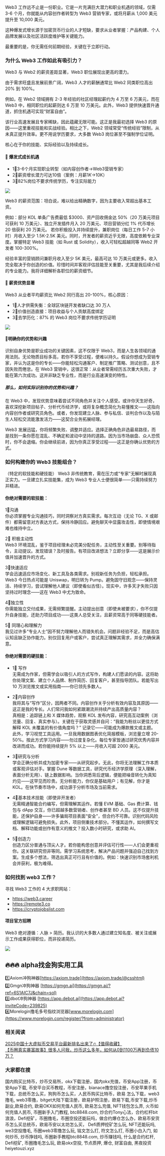 Web3 工作远不止是一份职业。它是一片充满巨大潜力和职业机遇的领域，仅需 3-6 个月，你就能从内容创作者转型为 Web3 营销专家，或将月薪从 1,000 美元提升至 10,000 美元。

这种爆发式增长源于加密货币行业的人才短缺，要求从业者掌握：产品构建、个人品牌发展以及社区活跃度维护等关键能力。

最重要的是，你无需任何前期经验，关键在于立即行动。

### 为什么 Web3 工作如此有吸引力？

Web3 与 Web2 的薪资差距显著，Web3 职位展现出更高的潜力。

由于需求旺盛且发展前景广阔，Web3 人才的薪酬通常比 Web2 同类职位高出 20% 到 100%。

例如，在 Web2 领域拥有 2-3 年经验的社区经理起薪约为 4 万至 6 万美元，而在 Web3 中，相同职位的起薪则达 6 万至 10 万美元。此外，Web3 提供快速晋升通道，抓住机遇可实现“财富自由”。

该行业高速发展且专家稀缺，因此蕴藏无限可能。这正是我最初选择 Web3 的原因——这里重视技能和实战经验。相比之下，Web2 领域常受“传统经验”限制，从未真正提升效率。更不用说学历要求，大多数 Web3 岗位甚至不强制学位证明。

核心在于你的技能、实际经验以及持续成长。

#### 💎 爆发式成长机遇

- 1⃣3-6个月实现职业转型（如内容创作者→Web3营销专家）
- 2⃣薪资增长潜力可达10倍（案例：月薪$1K→$10K）
- 3⃣82%岗位不要求传统学历，专注实际能力

[![](https://307e939.webp.li/20250418163453838.png)](https://btc8848.com/top-10-exchanges)

Web3 的薪资范围：坦白说，难以给出精确数字，因为主要收入常超出基本工资。

例如：部分 KOL 单条广告费最低 $3000、资产回收佣金达 50%（20 万美元项目可获利 10 万美元）、独立开发插件月入 20 万美元、项目营销分红 1% 代币增长 20 倍获利 20 万美元。
若你积极投入并持续提升，兼职岗位（每日工作 5-7 小时）月收入至少 1.5K-2.5K 美元。同时，开发者的薪资近乎无限，高度依赖专业深度。掌握特定 Web3 技能（如 Rust 或 Solidity），收入可轻松超越同等 Web2 开发者 100-300%。

经验丰富的营销顾问兼职月收入至少 5K 美元，最高可达 10 万美元或更多。收入完全取决于你创造的价值。珍惜时间并客观评估技能至关重要，尤其是我后续介绍的专业能力。我将详细解析各职位的薪资细节。

#### 💎 薪资优势显著

Web3 从业者平均薪资比 Web2 同行高出 20-100%，核心原因：

- 1⃣人才供需失衡：全球区块链开发者缺口达 30 万人
- 2⃣价值创造直接：项目收益与个人贡献高度绑定
- 3⃣去学历化：87% 的 Web3 岗位不要求传统学历证明

[![](https://307e939.webp.li/20250418163544397.png)](https://btc8848.com/top-10-exchanges)

#### 💎明确你的优势和兴趣

识别自身优势是职业成功的关键因素，这不仅限于 Web3，而是人生各领域的通用法则。无论物质目标多高，若你不享受过程，便难以持久。假设你想成为营销专家，并认为这是你的专长——你能轻松沟通客户、制定推广策略、测试创意，且不因失败而倦怠。在 Web3 营销中，这很正常：从业者常需经历五次重大失败，才能在第六次成功。这并非缺乏专业性，而是行业高速演变的特性。

##### 那么，如何实际识别你的优势和兴趣？

在 Web3 中，发现优势意味着尝试不同角色并关注个人感受。或许你天生好奇，喜欢深挖新项目帖子、分析代币经济学，或将复杂概念简化为易懂推文——这指向内容创作者或研究员角色。或者，你发现建立人脉、参与私信、谈判合作以及与陌生人轻松交流能激发活力——这契合业务拓展经理。

Web3 发展迅猛，你将频繁失败、调整并适应。选择正确角色非选最易路径，而是找到一条你愿在混乱、不确定和波动中坚持的道路。因为当市场崩盘、众人恐慌时，你不会退缩。你会继续前进，因为你真正享受过程——这正是你确认优势的方式。

### 如何构建你的 Web3 技能组合？

（特定的软技能和硬技能）
Web3 非传统教育，需在压力或“专家”无解时展现真正实力。一旦建立扎实技能集，成为 Web3 专业人士便很简单——只需持续努力并精进。

#### 你绝对需要的软技能：

1⃣沟通  
你必须掌握专业沟通技巧，同时洞察对方真实需求。每次互动（无论 TG、X 或邮件）都需留意对方表达方式，保持冷静回应。避免聊天中显露攻击性，即使情境艰难也维持中立。

2⃣ 积极主动性  
Web3 环境混乱，鉴于项目经理未必完美分配任务，主动性至关重要。别等待指令，主动提议。发现错误？及时报告。有项目改进想法？立即分享——这是展示价值并加速晋升的方式。

3⃣快速适应  
学会迅速适应市场变化、新工具及各类需求。别视新任务为负担，轻松承担。Web3 今日热点可能是 Uniswap，明日转为 Pump。避免固守旧观念——保持灵活、持续学习，尝试理解他人建议（即使看似古怪）。现实中，许多天才失败只因坚持过时理念——这在 Web3 中尤为致命。

4⃣独立性  
你需能独立交付成果，无需频繁提醒。主动提出创意（即使未被要求），你不仅提升自身技能，还助力项目成功——这类人总受关注，且薪资常高于同等硬技能者。

5⃣ 同理心和理解力  
我见过许多“专业人士”因不努力理解他人而错失机会。问题非经验不足，而是高估认知且缺乏协作能力。别仅回复用户或客户，尝试真正理解其需求，并全力确保满意。

#### 你绝对需要的硬技能：

- 1⃣ 写作  
无需成为作家，但需学会以吸引人的方式写作，构建人们愿读的内容。这将助你处理文案、建立个人品牌、制作简历、回复客户，甚至指导团队。若能写出 10 万浏览推文或实用指南——你已领先多数人。

- 2⃣内容创作  
我将其与“写作”区分，因两者不同。内容创作关乎分析有效内容及其原因——这正是我的专长。人们常问我如何紧跟潮流并持续产出高质量内容？  
真相是：追踪链上和 X 媒体趋势，观察 KOL 发布内容，研究高互动案例（浏览量、回复、真实参与）。关键在于获取灵感并自问：“我能为粉丝以更佳方式解释 KOL 未覆盖的有价值角度吗？” 记录它——可能成为爆款推文或主题。  
此外，学习视觉工具运用。一旦我用数据图表优化简报模板，浏览量立增 20-50%。按此方式学习内容——勿过度复杂化。每位专家皆通过研究优秀内容并改进而成功。若你能持续提升 5% 以上——月收入可超 2000 美元。

- 3⃣研究与分析  
学会正确分析并成为加密专家——从研究起步。无此，你将无法理解工作本质或客观评估对手。掌握 Dune 等数据工具，研究代币经济学原理（深入理解，表面分析无用）、链上数据影响。当你洞悉背后逻辑，便能把噪音转化为真知灼见——这罕见而珍贵。无分析能力，你仅是基础用户；有见解，你才是 KOL。在快节奏市场中，成功源于分析市场及当前需求。

- 4⃣基本技术技能（即使非开发者）  
无需精通智能合约编写，但需理解其运作。若懂 EVM 基础、Gas 费计算、钱包与 dApp 交互，你已超越多数营销者、创作者甚至 BD 人员。这不仅提升技能，还保护自身——许多骗局项目表面“安全”，但合约不可靠。识别代码风险或理解逻辑可避免损失。此外，项目侧重技术部分。不懂其运作，如何撰写文档、解释功能或创作有意义的推文？投入数小时研究，或求助 AI。

- 5⃣创造力  
创造力区分普通与顶尖人才。若你能构思创意并评估可行性——人们会更重视你。这关联研究但非等同。需学习系统思考，解决产品问题并强迫自己找到方案。生成多个想法，筛选出真正可行且有价值的。例如：快速识别市场套利机会并获利，极为难得。

### 如何找到 web3 工作？

寻找 Web3 工作的 4 大求职网站：

- https://web3.career
- https://remote3.co
- https://cryptojobslist.com

#### 项目官方招聘  
Web3 绝对遵循：人脉 > 简历。我认识的大多数人通过建立知名度、被关注或展示工作成果获得职位，而非投递简历。

[![](https://307e939.webp.li/20250418163939850.png)](https://btc8848.com/top-10-exchanges)

## 🔥🔥🔥 alpha找金狗实用工具  
1️⃣Axiom冲狗神器[https://axiom.trade](https://axiom.trade/@csshtml)  
2️⃣Gmgn冲狗神器 [https://gmgn.ai](https://gmgn.ai/?ref=6S1AIC7J&chain=sol)  
3️⃣dbot冲狗神器 [https://app.debot.ai](https://app.debot.ai?inviteCode=239825)  
4️⃣Morelogin撸毛多号指纹浏览器[www.morelogin.com](https://www.morelogin.com/register/?from=administrator)  

### 相关阅读  
[2025中国十大虚拟币交易平台最新排名出来了🔥【值得收藏】](https://btc8848.com/top-10-exchanges/)  
[【币圈真实暴富故事】很多人问我，炒币这么多年，如何从0到1100万再到负债10万？](https://heiyetouzi.xyz/biquanstory001/)  

### 大家都在搜  
国内购买比特币，炒币交易所，okx下载注册，国内okx充值，币安App注册，币安App下载, 币安平台买币教程，币安注册，bianace撸空投注册，币安苹果手机下载，总统币怎么买，狗狗币怎么买，人民币购买比特币，欧易 怎么下载，web3撸毛, web3零撸，bitget大陆下载注册，欧易护照注册，欧易下载,币安下载,炒币副业,欧易合约, 欧易OKX如何充值人民币, 欧易怎么充值, NFT钱包怎么弄, 火币如何充值人民币, 币圈新手入门教程, btc8848.com, 炒合约Tony心法，合约杠杆bit浪浪，Defi挖矿，币圈撸毛，币圈空投还能玩吗，做合约爆仓怎么办，欧易币安货币怎么买总统币，欧易币安以太坊怎么买， Defi质押挖矿怎么玩, NFT还能玩吗, we3空投撸毛, 币圈web3零撸怎么玩, 铭文怎么打, 符文怎么打, 币圈小白入门, 如何炒币, 炒币挣钱吗, 币圈新手教程btc8848.com, 炒币赚钱吗, 什么是合约杠杆, Defi挖矿, 币圈撸毛怎么玩, 欧易okx空投, 节点质押, 爆仓, 财富自由, 黑夜投资heiyetouzi.xyz